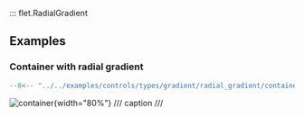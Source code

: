 ::: flet.RadialGradient

## Examples

### Container with radial gradient

```python
--8<-- "../../examples/controls/types/gradient/radial_gradient/container.py"
```

![container](../examples/controls/types/gradient/radial_gradient/media/container.png){width="80%"}
/// caption
///
